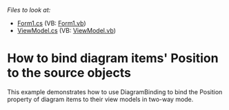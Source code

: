 ﻿
﻿*Files to look at:*
* [Form1.cs](./CS/DXSample/Form1.cs) (VB: [Form1.vb](./VB/DXSample/Form1.vb))
* [ViewModel.cs](./CS/DXSample/ViewModel.cs) (VB: [ViewModel.vb](./VB/DXSample/ViewModel.vb))
# How to bind diagram items' Position to the source objects
This example demonstrates how to use DiagramBinding to bind the Position property of diagram items to their view models in two-way mode. 
